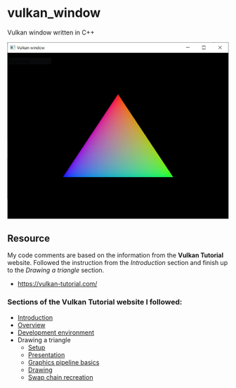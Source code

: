 # vulkan_window
Vulkan window written in C++

![Vulkan Window](./screenshots/vulkan_window.webp)

## Resource
My code comments are based on the information from the **Vulkan Tutorial** website.
Followed the instruction from the *Introduction* section and finish up to the *Drawing a triangle* section.
- https://vulkan-tutorial.com/

### Sections of the Vulkan Tutorial website I followed:
- [Introduction](https://vulkan-tutorial.com/Introduction)
- [Overview](https://vulkan-tutorial.com/Overview)
- [Development environment](https://vulkan-tutorial.com/Development_environment)
- Drawing a triangle
    - [Setup](https://vulkan-tutorial.com/Drawing_a_triangle/Setup/Base_code)
    - [Presentation](https://vulkan-tutorial.com/Drawing_a_triangle/Presentation/Window_surface)
    - [Graphics pipeline basics](https://vulkan-tutorial.com/Drawing_a_triangle/Graphics_pipeline_basics/Introduction)
    - [Drawing](https://vulkan-tutorial.com/Drawing_a_triangle/Drawing/Framebuffers)
    - [Swap chain recreation](https://vulkan-tutorial.com/Drawing_a_triangle/Swap_chain_recreation)
